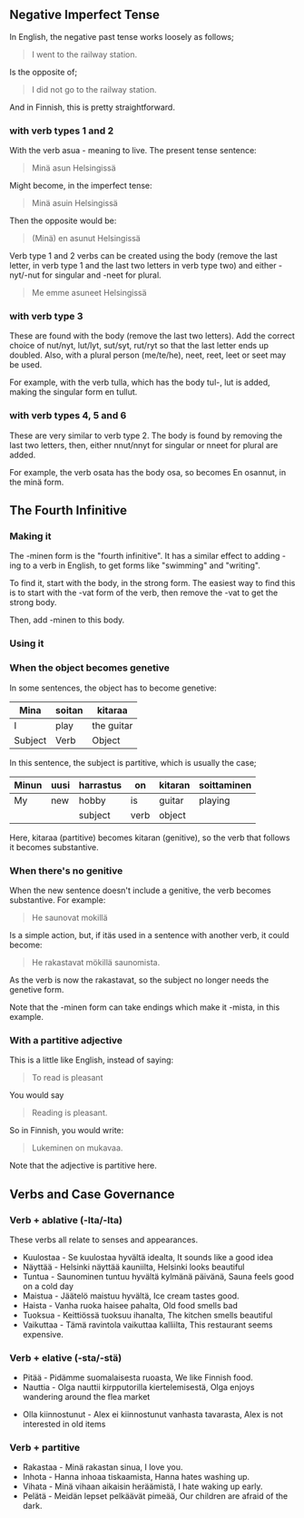 ## Negative Imperfect Tense

In English, the negative past tense works loosely as follows;

> I went to the railway station.

Is the opposite of;

> I did not go to the railway station.

And in Finnish, this is pretty straightforward.

### with verb types 1 and 2

With the verb asua - meaning to live. The present tense sentence:

> Minä asun Helsingissä

Might become, in the imperfect tense:

> Minä asuin Helsingissä

Then the opposite would be:

> (Minä) en asunut Helsingissä

Verb type 1 and 2 verbs can be created using the body (remove the last letter,
in verb type 1 and the last two letters in verb type two) and either -nyt/-nut 
for singular and -neet for plural.

> Me emme asuneet Helsingissä

### with verb type 3

These are found with the body (remove the last two letters). Add the correct
choice of nut/nyt, lut/lyt, sut/syt, rut/ryt so that the last letter ends up
doubled. Also, with a plural person (me/te/he), neet, reet, leet or seet may be
used.

For example, with the verb tulla, which has the body tul-, lut is added, making
the singular form en tullut. 

### with verb types 4, 5 and 6

These are very similar to verb type 2. The body is found by removing the last
two letters, then, either nnut/nnyt for singular or nneet for plural are added.

For example, the verb osata has the body osa, so becomes En osannut, in the minä
form.

## The Fourth Infinitive

### Making it

The -minen form is the "fourth infinitive". It has a similar effect to adding
-ing to a verb in English, to get forms like "swimming" and "writing".

To find it, start with the body, in the strong form. The easiest way to find
this is to start with the -vat form of the verb, then remove the -vat to get the
strong body.

Then, add -minen to this body.

### Using it

### When the object becomes genetive

In some sentences, the object has to become genetive:

| Mina | soitan | kitaraa    |
|------|--------|------------|
| I    | play   | the guitar |
| Subject | Verb | Object    |

In this sentence, the subject is partitive, which is usually the case;

| Minun | uusi | harrastus | on | kitaran | soittaminen |
|-------|------|-----------|----|---------|-------------|
| My    | new  | hobby     | is | guitar  | playing     |
|       |      | subject   | verb | object |  | 

Here, kitaraa (partitive) becomes kitaran (genitive), so the verb that follows
it becomes substantive.

### When there's no genitive

When the new sentence doesn't include a genitive, the verb becomes substantive.
For example:

> He saunovat mokillä

Is a simple action, but, if itäs used in a sentence with another verb, it could
become:

> He rakastavat mökillä saunomista.

As the verb is now the rakastavat, so the subject no longer needs the genetive
form.

Note that the -minen form can take endings which make it -mista, in this
example.

### With a partitive adjective

This is a little like English, instead of saying:

> To read is pleasant

You would say

> Reading is pleasant.

So in Finnish, you would write:

> Lukeminen on mukavaa.

Note that the adjective is partitive here.

## Verbs and Case Governance

### Verb + ablative (-lta/-lta)

These verbs all relate to senses and appearances.

- Kuulostaa - Se kuulostaa hyvältä idealta, It sounds like a good idea
- Näyttää - Helsinki näyttää kauniilta, Helsinki looks beautiful
- Tuntua - Saunominen tuntuu hyvältä kylmänä päivänä, Sauna feels good on a cold
  day
- Maistua - Jäätelö maistuu hyvältä, Ice cream tastes good.
- Haista - Vanha ruoka haisee pahalta, Old food smells bad
- Tuoksua - Keittiössä tuoksuu ihanalta, The kitchen smells beautiful
- Vaikuttaa - Tämä ravintola vaikuttaa kalliilta, This restaurant seems
  expensive.

### Verb + elative (-sta/-stä)

- Pitää - Pidämme suomalaisesta ruoasta, We like Finnish food.
- Nauttia - Olga nauttii kirpputorilla kiertelemisestä, Olga enjoys wandering
  around the flea market
+ Olla kiinnostunut - Alex ei kiinnostunut vanhasta tavarasta, Alex is not
  interested in old items

### Verb + partitive

- Rakastaa - Minä rakastan sinua, I love you.
- Inhota - Hanna inhoaa tiskaamista, Hanna hates washing up.
- Vihata - Minä vihaan aikaisin heräämistä, I hate waking up early.
- Pelätä - Meidän lepset pelkäävät pimeää, Our children are afraid of the dark.

